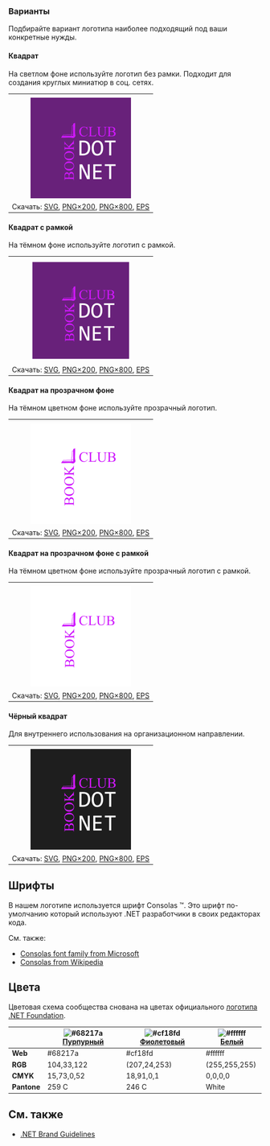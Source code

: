 ﻿### Варианты

Подбирайте вариант логотипа наиболее подходящий под ваши конкретные нужды.

#### Квадрат

На светлом фоне используйте логотип без рамки. Подходит для создания круглых миниатюр в соц. сетях.

|       |
| :---: |
|       |
| ![Квадрат](bookclub-logo-squared-200.png) |
| Скачать: [SVG](https://raw.githubusercontent.com/DotNetRu/BrandBook/master/Logo/BookClub/bookclub-logo-squared.svg), [PNG×200](https://raw.githubusercontent.com/DotNetRu/BrandBook/master/Logo/BookClub/bookclub-logo-squared-200.png), [PNG×800](https://raw.githubusercontent.com/DotNetRu/BrandBook/master/Logo/BookClub/bookclub-logo-squared-800.png), [EPS](https://raw.githubusercontent.com/DotNetRu/BrandBook/master/Logo/BookClub/bookclub-logo-squared.eps) |

#### Квадрат с рамкой

На тёмном фоне используйте логотип с рамкой.

|       |
| :---: |
|       |
| ![Квадрат с рамкой](bookclub-logo-squared-bordered-200.png) |
| Скачать: [SVG](https://raw.githubusercontent.com/DotNetRu/BrandBook/master/Logo/BookClub/bookclub-logo-squared-bordered.svg), [PNG×200](https://raw.githubusercontent.com/DotNetRu/BrandBook/master/Logo/BookClub/bookclub-logo-squared-bordered-200.png), [PNG×800](https://raw.githubusercontent.com/DotNetRu/BrandBook/master/Logo/BookClub/bookclub-logo-squared-bordered-800.png), [EPS](https://raw.githubusercontent.com/DotNetRu/BrandBook/master/Logo/BookClub/bookclub-logo-squared-bordered.eps) |

#### Квадрат на прозрачном фоне

На тёмном цветном фоне используйте прозрачный логотип.

|       |
| :---: |
|       |
| ![Квадрат на прозрачном фоне](bookclub-logo-squared-white-200.png) |
| Скачать: [SVG](https://raw.githubusercontent.com/DotNetRu/BrandBook/master/Logo/BookClub/bookclub-logo-squared-white.svg), [PNG×200](https://raw.githubusercontent.com/DotNetRu/BrandBook/master/Logo/BookClub/bookclub-logo-squared-white-200.png), [PNG×800](https://raw.githubusercontent.com/DotNetRu/BrandBook/master/Logo/BookClub/bookclub-logo-squared-white-800.png), [EPS](https://raw.githubusercontent.com/DotNetRu/BrandBook/master/Logo/BookClub/bookclub-logo-squared-white.eps) |

#### Квадрат на прозрачном фоне с рамкой

На тёмном цветном фоне используйте прозрачный логотип с рамкой.

|       |
| :---: |
|       |
| ![Квадрат на прозрачном фоне с рамкой](bookclub-logo-squared-white-bordered-200.png) |
| Скачать: [SVG](https://raw.githubusercontent.com/DotNetRu/BrandBook/master/Logo/BookClub/bookclub-logo-squared-white-bordered.svg), [PNG×200](https://raw.githubusercontent.com/DotNetRu/BrandBook/master/Logo/BookClub/bookclub-logo-squared-white-bordered-200.png), [PNG×800](https://raw.githubusercontent.com/DotNetRu/BrandBook/master/Logo/BookClub/bookclub-logo-squared-white-bordered-800.png), [EPS](https://raw.githubusercontent.com/DotNetRu/BrandBook/master/Logo/BookClub/bookclub-logo-squared-white-bordered.eps) |

#### Чёрный квадрат

Для внутреннего использования на организационном направлении.

|       |
| :---: |
|       |
| ![Чёрный квадрат](bookclub-logo-squared-black-200.png) |
| Скачать: [SVG](https://raw.githubusercontent.com/DotNetRu/BrandBook/master/Logo/BookClub/bookclub-logo-squared-black.svg), [PNG×200](https://raw.githubusercontent.com/DotNetRu/BrandBook/master/Logo/BookClub/bookclub-logo-squared-black-200.png), [PNG×800](https://raw.githubusercontent.com/DotNetRu/BrandBook/master/Logo/BookClub/bookclub-logo-squared-black-800.png), [EPS](https://raw.githubusercontent.com/DotNetRu/BrandBook/master/Logo/BookClub/bookclub-logo-squared-black.eps) |

## Шрифты

В нашем логотипе используется шрифт Consolas ™. Это шрифт по-умолчанию который используют .NET разработчики в своих редакторах кода.

См. также:

- [Consolas font family from Microsoft](https://docs.microsoft.com/en-us/typography/font-list/consolas)
- [Consolas from Wikipedia](https://en.wikipedia.org/wiki/Consolas)

## Цвета

Цветовая схема сообщества снована на цветах официального [логотипа .NET Foundation](https://github.com/dotnet/swag/tree/master/logo).

|             | ![#68217a](https://placehold.it/15/68217a/ffffff?text=+) [Пурпурный](https://www.color-hex.com/color/68217a) | ![#cf18fd](https://placehold.it/15/cf18fd/ffffff?text=+) [Фиолетовый](https://www.color-hex.com/color/cf18fd) | ![#ffffff](https://placehold.it/15/ffffff/ffffff?text=+) [Белый](https://www.color-hex.com/color/ffffff) |
| ----------- | ---------- | ------------ | ------------- |
| **Web**     | #68217a    | #cf18fd      | #ffffff       |
| **RGB**     | 104,33,122 | (207,24,253) | (255,255,255) |
| **CMYK**    | 15,73,0,52 | 18,91,0,1    | 0,0,0,0       |
| **Pantone** | 259 C      | 246 C        | White         |

## См. также

- [.NET Brand Guidelines](https://github.com/dotnet/brand)

